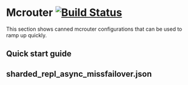# Mcrouter [![Build Status](https://travis-ci.org/facebook/mcrouter.svg?branch=master)](https://travis-ci.org/facebook/mcrouter)

This section shows canned mcrouter configurations that can be used to ramp up quickly.

## Quick start guide

## sharded_repl_async_missfailover.json

<pre
"pools": {
   "A": {
      "servers": [
          "192.168.45.101:11211",
          "192.168.45.102:11211"
      ]
  },
  "B": {
     "servers": [
         "192.168.45.103:11211",
         "192.168.45.104:11211"
     ]
  }
},
"route": {
  "type": "OperationSelectorRoute",
  "default_policy": {
      "type": "AllAsyncRoute",
      "children": [ "PoolRoute|A", "PoolRoute|B" ]
  },
  "operation_policies": {
     "get": {
         "type": "MissFailoverRoute",
         "children": [ "PoolRoute|A", "PoolRoute|B" ]
     }
  }
}
}

Explanation: The above configuration allows users to set up 2 memcache pools where keys will be sharded based on the default hashing algorithm.
1) The OperationSelectorRoute with the default AllAsyncRoute configuration will send all mutations to both pools asynchronously.
2) If any of memcached node(s) in Pool A go down, all set ops will bypass the node(s) and continue on in Pool B.
3) If any of memcached node(s) in Pool A go down, some get ops will result in a cache miss and get re-directed seamlessly to Pool B.
4) When the memcached node comes back up, it will be empty. Mcrouter will continue to fulfill get requests from Pool B.
